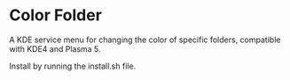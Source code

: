 # Color Folder

A KDE service menu for changing the color of specific folders, compatible with KDE4 and Plasma 5.

Install by running the install.sh file.
